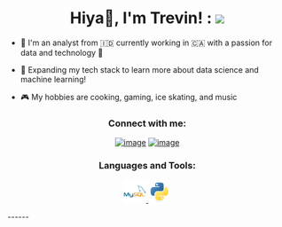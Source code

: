 <h1 align="center">Hiya👋, I'm Trevin! : <img height="40" src="https://emoji.gg/assets/emoji/7333-parrotdance.gif"></h1>

- 🔭 I'm an analyst from 🇮🇩 currently working in 🇨🇦 with a passion for data and technology 🚀

- 🌱 Expanding my tech stack to learn more about data science and machine learning!

- 🎮 My hobbies are cooking, gaming, ice skating, and music 


<h3 align="center">Connect with me:</h3>
<div align="center">

[![image](https://img.shields.io/badge/LinkedIn-0077B5?style=for-the-badge&logo=linkedin&logoColor=white)](https://www.linkedin.com/in/trv21/)
[![image](https://img.shields.io/badge/Gmail-D14836?style=for-the-badge&logo=gmail&logoColor=white)](mailto:trevinwilmer@gmail.com)
  
</div>

<h3 align="center">Languages and Tools:</h3>

<p align="center"> 
  <a href="https://www.mysql.com/" target="_blank"> 
    <img src="https://raw.githubusercontent.com/devicons/devicon/master/icons/mysql/mysql-original-wordmark.svg" alt="html5" width="40" height="40"/> 
  </a>
  <a href="https://www.python.org" target="_blank"> 
    <img src="https://raw.githubusercontent.com/devicons/devicon/master/icons/python/python-original.svg" alt="python" width="40" height="40"/> 
  </a>  
</p>
------
